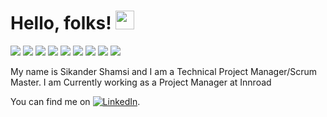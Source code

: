 
# Hello, folks! <img src="https://raw.githubusercontent.com/MartinHeinz/MartinHeinz/master/wave.gif" width="30px">
![](https://img.shields.io/badge/<OS>-<Linux>-informational?style=flat&logo=<LOGO_NAME>&logoColor=white&color=2bbc8a)
![](https://img.shields.io/badge/<OS>-<Windows>-informational?style=flat&logo=<LOGO_NAME>&logoColor=white&color=2bbc8a)
![](https://img.shields.io/badge/<Technology>-<Java>-informational?style=flat&logo=<LOGO_NAME>&logoColor=white&color=2bbc8a)
![](https://img.shields.io/badge/<Technology>-<Kotlin>-informational?style=flat&logo=<LOGO_NAME>&logoColor=white&color=2bbc8a)
![](https://img.shields.io/badge/<Technology>-<swift>-informational?style=flat&logo=<LOGO_NAME>&logoColor=white&color=2bbc8a)
![](https://img.shields.io/badge/<Technology>-<PHP>-informational?style=flat&logo=<LOGO_NAME>&logoColor=white&color=2bbc8a)
![](https://img.shields.io/badge/<Technology>-<node>-informational?style=flat&logo=<LOGO_NAME>&logoColor=white&color=2bbc8a)
![](https://img.shields.io/badge/<Tools>-<Jira>-informational?style=flat&logo=<LOGO_NAME>&logoColor=white&color=2bbc8a)
![](https://img.shields.io/badge/<Tools>-<Slack>-informational?style=flat&logo=<LOGO_NAME>&logoColor=white&color=2bbc8a)

My name is Sikander Shamsi and I am a Technical Project Manager/Scrum Master. I am Currently working as a Project Manager at Innroad

You can find me  on [![LinkedIn][2.2]][2].

<!-- Icons -->


[2.2]: https://www.linkedin.com/feed/?nis=true&lipi=urn%3Ali%3Apage%3Ad_flagship3_profile_view_base%3Bs38xZ0mvS0yFbks8JlPZuA%3D%3D

<!-- Links to your social media accounts -->


[2]: https://www.linkedin.com/in/sikandershamsi/
